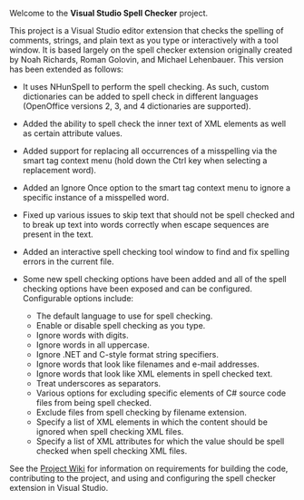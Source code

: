 Welcome to the **Visual Studio Spell Checker** project.

This project is a Visual Studio editor extension that checks the spelling of comments, strings, and plain text
as you type or interactively with a tool window.  It is based largely on the spell checker extension originally
created by Noah Richards, Roman Golovin, and Michael Lehenbauer.  This version has been extended as follows:

* It uses NHunSpell to perform the spell checking.  As such, custom dictionaries can be added to spell check in
different languages (OpenOffice versions 2, 3, and 4 dictionaries are supported).
* Added the ability to spell check the inner text of XML elements as well as certain attribute values.
* Added support for replacing all occurrences of a misspelling via the smart tag context menu (hold down the
Ctrl key when selecting a replacement word).
* Added an Ignore Once option to the smart tag context menu to ignore a specific instance of a misspelled word.
* Fixed up various issues to skip text that should not be spell checked and to break up text into words
correctly when escape sequences are present in the text.
* Added an interactive spell checking tool window to find and fix spelling errors in the current file.
* Some new spell checking options have been added and all of the spell checking options have been exposed and
can be configured.  Configurable options include:

  * The default language to use for spell checking.
  * Enable or disable spell checking as you type.
  * Ignore words with digits.
  * Ignore words in all uppercase.
  * Ignore .NET and C-style format string specifiers.
  * Ignore words that look like filenames and e-mail addresses.
  * Ignore words that look like XML elements in spell checked text.
  * Treat underscores as separators.
  * Various options for excluding specific elements of C# source code files from being spell checked.
  * Exclude files from spell checking by filename extension.
  * Specify a list of XML elements in which the content should be ignored when spell checking XML files.
  * Specify a list of XML attributes for which the value should be spell checked when spell checking XML files.

See the [Project Wiki](https://github.com/EWSoftware/VSSpellChecker/wiki) for information on requirements for
building the code, contributing to the project, and using and configuring the spell checker extension in Visual
Studio.
